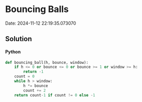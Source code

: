 # Bouncing Balls

Date: 2024-11-12 22:19:35.073070

## Solution

#### Python
```python
def bouncing_ball(h, bounce, window):
    if h <= 0 or bounce <= 0 or bounce >= 1 or window >= h:
        return -1
    count = 0
    while h > window:
        h *= bounce
        count += 2
    return count-1 if count != 0 else -1
 ```
